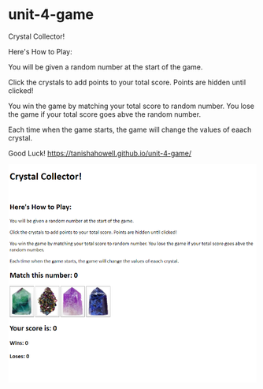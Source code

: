 # unit-4-game
Crystal Collector!

Here's How to Play:

You will be given a random number at the start of the game.

Click the crystals to add points to your total score. Points are hidden until clicked!

You win the game by matching your total score to random number. You lose the game if your total score goes abve the random number.

Each time when the game starts, the game will change the values of eaach crystal.

Good Luck! https://tanishahowell.github.io/unit-4-game/

![Image of Crystal Collectors Game](assets\images\crystalCollector.png)